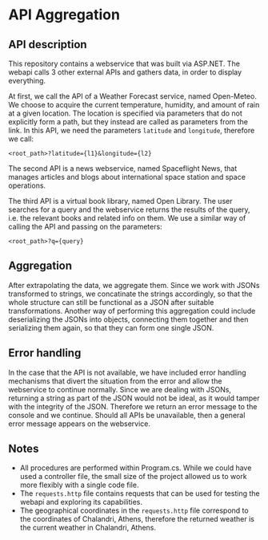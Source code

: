 # API Aggregation 

## API description

This repository contains a webservice that was built via ASP.NET. The webapi calls 3 other external APIs and gathers data, in order to display everything. 

At first, we call the API of a Weather Forecast service, named Open-Meteo. We choose to acquire the current temperature, humidity, and amount of rain at a given location. The location is specified via parameters that do not explicitly form a path, but they instead are called as parameters from the link. In this API, we need the parameters `latitude` and `longitude`, therefore we call: 
```
<root_path>?latitude={l1}&longitude={l2}
```

The second API is a news webservice, named Spaceflight News, that manages articles and blogs about international space station and space operations. 

The third API is a virtual book library, named Open Library. The user searches for a query and the webservice returns the results of the query, i.e. the relevant books and related info on them. We use a similar way of calling the API and passing on the parameters:  
```
<root_path>?q={query}
```

## Aggregation

After extrapolating the data, we aggregate them. Since we work with JSONs transformed to strings, we concatinate the strings accordingly, so that the whole structure can still be functional as a JSON after suitable transformations. Another way of performing this aggregation could include deserializing the JSONs into objects, connecting them together and then serializing them again, so that they can form one single JSON. 

## Error handling

In the case that the API is not available, we have included error handling mechanisms that divert the situation from the error and allow the webservice to continue normally. Since we are dealing with JSONs, returning a string as part of the JSON would not be ideal, as it would tamper with the integrity of the JSON. Therefore we return an error message to the console and we continue. Should all APIs be unavailable, then a general error message appears on the webservice. 

## Notes

- All procedures are performed within Program.cs. While we could have used a controller file, the small size of the project allowed us to work more flexibly with a single code file.
- The `requests.http` file contains requests that can be used for testing the webapi and exploring its capabilities.
- The geographical coordinates in the `requests.http` file correspond to the coordinates of Chalandri, Athens, therefore the returned weather is the current weather in Chalandri, Athens. 

